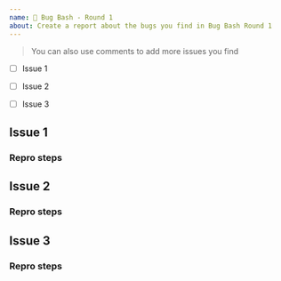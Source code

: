 ```yaml
---
name: 🐞 Bug Bash - Round 1
about: Create a report about the bugs you find in Bug Bash Round 1
---
```


> You can also use comments to add more issues you find
> 
- [ ] Issue 1
- [ ] Issue 2
- [ ] Issue 3


## Issue 1
### Repro steps


## Issue 2
### Repro steps


## Issue 3
### Repro steps
